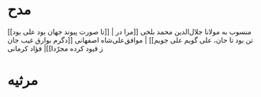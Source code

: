 # مدح
[[تا صورت پیوند جهان بود علی بود]] | منسوب به مولانا جلال‌الدین محمد بلخی
[[مرا در تن بود تا جان، علی گویم علی جویم]] | موافق‌علی‌شاه اصفهانی
[[دگرم بوارق غیب جان ز قیود کرده مجرّدا]]| فؤاد کرمانی

# مرثیه

